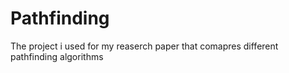 # Pathfinding
 The project i used for my reaserch paper that comapres different pathfinding algorithms 
